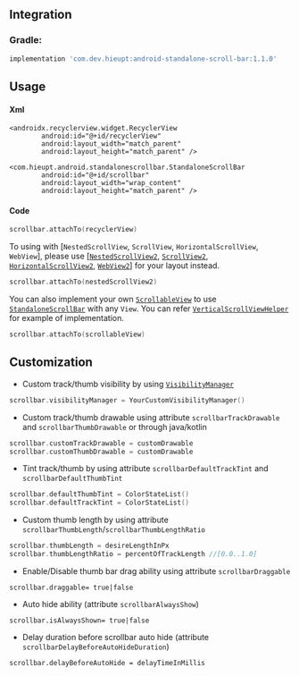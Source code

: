 
## Integration

### Gradle:
```gradle
implementation 'com.dev.hieupt:android-standalone-scroll-bar:1.1.0'
```

## Usage
#### Xml

```
<androidx.recyclerview.widget.RecyclerView
        android:id="@+id/recyclerView"
        android:layout_width="match_parent"
        android:layout_height="match_parent" />

<com.hieupt.android.standalonescrollbar.StandaloneScrollBar
        android:id="@+id/scrollbar"
        android:layout_width="wrap_content"
        android:layout_height="match_parent" />
```
#### Code
```kotlin
scrollbar.attachTo(recyclerView)
```
To using with [`NestedScrollView`, `ScrollView`, `HorizontalScrollView`, `WebView`], please use [[`NestedScrollView2`](https://github.com/hieupham1993/android-standalone-scroll-bar/blob/master/android-standalone-scroll-bar/src/main/java/com/hieupt/android/standalonescrollbar/view/NestedScrollView2.kt), [`ScrollView2`](https://github.com/hieupham1993/android-standalone-scroll-bar/blob/master/android-standalone-scroll-bar/src/main/java/com/hieupt/android/standalonescrollbar/view/ScrollView2.kt), [`HorizontalScrollView2`](https://github.com/hieupham1993/android-standalone-scroll-bar/blob/master/android-standalone-scroll-bar/src/main/java/com/hieupt/android/standalonescrollbar/view/HorizontalScrollView2.kt), [`WebView2`](https://github.com/hieupham1993/android-standalone-scroll-bar/blob/master/android-standalone-scroll-bar/src/main/java/com/hieupt/android/standalonescrollbar/view/WebView2.kt)] for your layout instead.
```kotlin
scrollbar.attachTo(nestedScrollView2)
```
You can also implement your own [`ScrollableView`](https://github.com/hieupham1993/android-standalone-scroll-bar/blob/master/android-standalone-scroll-bar/src/main/java/com/hieupt/android/standalonescrollbar/ScrollableView.kt) to use [`StandaloneScrollBar`](https://github.com/hieupham1993/android-standalone-scroll-bar/blob/master/android-standalone-scroll-bar/src/main/java/com/hieupt/android/standalonescrollbar/StandaloneScrollBar.kt) with any `View`. You can refer [`VerticalScrollViewHelper`](https://github.com/hieupham1993/android-standalone-scroll-bar/blob/master/android-standalone-scroll-bar/src/main/java/com/hieupt/android/standalonescrollbar/viewhelper/VerticalScrollViewHelper.kt) for example of implementation.
```kotlin
scrollbar.attachTo(scrollableView)
```

## Customization
- Custom track/thumb visibility by using [`VisibilityManager`](https://github.com/hieupham1993/android-standalone-scroll-bar/blob/master/android-standalone-scroll-bar/src/main/java/com/hieupt/android/standalonescrollbar/VisibilityManager.kt)
```kotlin
scrollbar.visibilityManager = YourCustomVisibilityManager()
```
- Custom track/thumb drawable using attribute `scrollbarTrackDrawable` and `scrollbarThumbDrawable` or through java/kotlin
```kotlin
scrollbar.customTrackDrawable = customDrawable
scrollbar.customThumbDrawable = customDrawable
```
- Tint track/thumb by using attribute `scrollbarDefaultTrackTint` and `scrollbarDefaultThumbTint`
```kotlin
scrollbar.defaultThumbTint = ColorStateList()
scrollbar.defaultTrackTint = ColorStateList()
```
- Custom thumb length by using attribute `scrollbarThumbLength`/`scrollbarThumbLengthRatio`
```kotlin
scrollbar.thumbLength = desireLengthInPx
scrollbar.thumbLengthRatio = percentOfTrackLength //[0.0..1.0]
```
- Enable/Disable thumb bar drag ability using attribute `scrollbarDraggable`
```
scrollbar.draggable= true|false
```
- Auto hide ability (attribute `scrollbarAlwaysShow`)
```
scrollbar.isAlwaysShown= true|false
```
- Delay duration before scrollbar auto hide (attribute `scrollbarDelayBeforeAutoHideDuration`)
```
scrollbar.delayBeforeAutoHide = delayTimeInMillis
```
